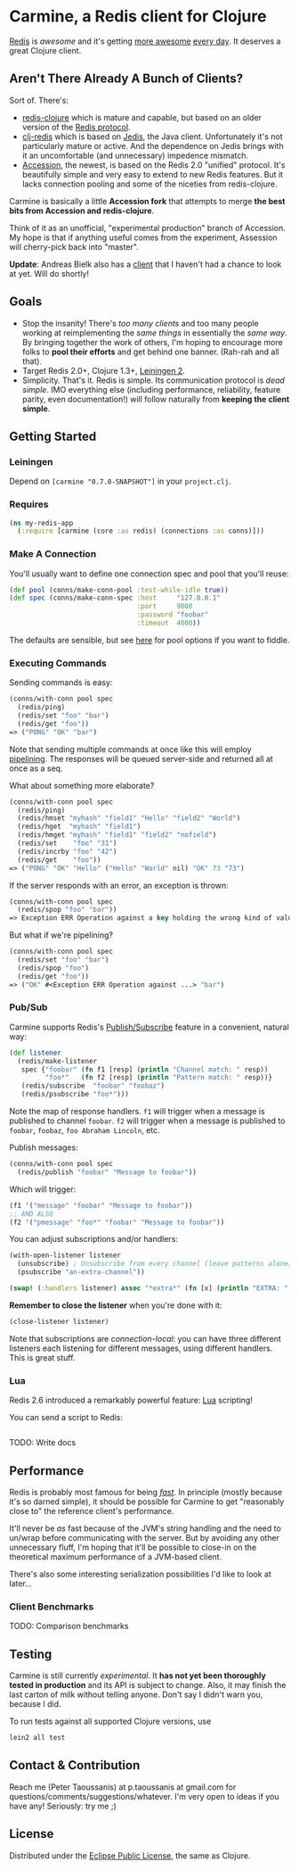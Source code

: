 # Carmine, a Redis client for Clojure

[Redis](http://www.redis.io/) is _awesome_ and it's getting [more awesome](http://www.redis.io/commands/eval) [every day](http://redis.io/topics/cluster-spec). It deserves a great Clojure client.

## Aren't There Already A Bunch of Clients?

Sort of. There's:

 * [redis-clojure](https://github.com/tavisrudd/redis-clojure) which is mature and capable, but based on an older version of the [Redis protocol](http://redis.io/topics/protocol).
 * [clj-redis](https://github.com/mmcgrana/clj-redis) which is based on [Jedis](https://github.com/xetorthio/jedis), the Java client. Unfortunately it's not particularly mature or active. And the dependence on Jedis brings with it an uncomfortable (and unnecessary) impedence mismatch.
 * [Accession](https://github.com/abedra/accession), the newest, is based on the Redis 2.0 "unified" protocol. It's beautifully simple and very easy to extend to new Redis features. But it lacks connection pooling and some of the niceties from redis-clojure.

Carmine is basically a little **Accession fork** that attempts to merge **the best bits from Accession and redis-clojure**.

Think of it as an unofficial, "experimental production" branch of Accession. My hope is that if anything useful comes from the experiment, Assession will cherry-pick back into "master".

**Update**: Andreas Bielk also has a [client](https://github.com/wallrat/labs-redis-clojure) that I haven't had a chance to look at yet. Will do shortly!

## Goals

 * Stop the insanity! There's *too many clients* and too many people working at reimplementing the *same things* in essentially the *same way*. By bringing together the work of others, I'm hoping to encourage more folks to **pool their efforts** and get behind one banner. (Rah-rah and all that).
 * Target Redis 2.0+, Clojure 1.3+, [Leiningen 2](https://github.com/technomancy/leiningen/wiki/Upgrading).
 * Simplicity. That's it. Redis is simple. Its communication protocol is _dead simple_. IMO everything else (including performance, reliability, feature parity, even documentation!) will follow naturally from **keeping the client simple**.

## Getting Started

### Leiningen

Depend on `[carmine "0.7.0-SNAPSHOT"]` in your `project.clj`.

### Requires

```clojure
(ns my-redis-app
  (:require [carmine (core :as redis) (connections :as conns)]))
```

### Make A Connection

You'll usually want to define one connection spec and pool that you'll reuse:

```clojure
(def pool (conns/make-conn-pool :test-while-idle true))
(def spec (conns/make-conn-spec :host     "127.0.0.1"
                                :port     9000
                                :password "foobar"
                                :timeout  4000))
```

The defaults are sensible, but see [here](http://commons.apache.org/pool/apidocs/org/apache/commons/pool/impl/GenericKeyedObjectPool.html) for pool options if you want to fiddle.

### Executing Commands

Sending commands is easy:

```clojure
(conns/with-conn pool spec
  (redis/ping)
  (redis/set "foo" "bar")
  (redis/get "foo"))
=> ("PONG" "OK" "bar")
```

Note that sending multiple commands at once like this will employ [pipelining](http://redis.io/topics/pipelining). The responses will be queued server-side and returned all at once as a seq.

What about something more elaborate?

```clojure
(conns/with-conn pool spec
  (redis/ping)
  (redis/hmset "myhash" "field1" "Hello" "field2" "World")
  (redis/hget  "myhash" "field1")
  (redis/hmget "myhash" "field1" "field2" "nofield")
  (redis/set    "foo" "31")
  (redis/incrby "foo" "42")
  (redis/get    "foo"))
=> ("PONG" "OK" "Hello" ("Hello" "World" nil) "OK" 73 "73")
```

If the server responds with an error, an exception is thrown:

```clojure
(conns/with-conn pool spec
  (redis/spop "foo" "bar"))
=> Exception ERR Operation against a key holding the wrong kind of value
```

But what if we're pipelining?

```clojure
(conns/with-conn pool spec
  (redis/set "foo" "bar")
  (redis/spop "foo")
  (redis/get "foo"))
=> ("OK" #<Exception ERR Operation against ...> "bar")
```

### Pub/Sub

Carmine supports Redis's [Publish/Subscribe](http://redis.io/topics/pubsub) feature in a convenient, natural way:

```clojure
(def listener
  (redis/make-listener
   spec {"foobar" (fn f1 [resp] (println "Channel match: " resp))
         "foo*"   (fn f2 [resp] (println "Pattern match: " resp))}
   (redis/subscribe  "foobar" "foobaz")
   (redis/psubscribe "foo*")))
```

Note the map of response handlers. `f1` will trigger when a message is published to channel `foobar`. `f2` will trigger when a message is published to `foobar`, `foobaz`, `foo Abraham Lincoln`, etc.

Publish messages:

```clojure
(conns/with-conn pool spec
  (redis/publish "foobar" "Message to foobar"))
```

Which will trigger:

```clojure
(f1 '("message" "foobar" "Message to foobar"))
;; AND ALSO
(f2 '("pmessage" "foo*" "foobar" "Message to foobar"))
```

You can adjust subscriptions and/or handlers:

```clojure
(with-open-listener listener
  (unsubscribe) ; Unsubscribe from every channel (leave patterns alone)
  (psubscribe "an-extra-channel"))

(swap! (:handlers listener) assoc "*extra*" (fn [x] (println "EXTRA: " x)))
```

**Remember to close the listener** when you're done with it:

```clojure
(close-listener listener)
```

Note that subscriptions are *connection-local*: you can have three different listeners each listening for different messages, using different handlers. This is great stuff.

### Lua

Redis 2.6 introduced a remarkably powerful feature: [Lua](http://en.wikipedia.org/wiki/Lua_(programming_language)) scripting!

You can send a script to Redis:

```clojure
```

TODO: Write docs

## Performance

Redis is probably most famous for being [_fast_](http://redis.io/topics/benchmarks). In principle (mostly because it's so darned simple), it should be possible for Carmine to get "reasonably close to" the reference client's performance.

It'll never be _as_ fast because of the JVM's string handling and the need to un/wrap before communicating with the server. But by avoiding any other unnecessary fluff, I'm hoping that it'll be possible to close-in on the theoretical maximum performance of a JVM-based client.

There's also some interesting serialization possibilities I'd like to look at later...

### Client Benchmarks

TODO: Comparison benchmarks

## Testing

Carmine is still currently *experimental*. It **has not yet been thoroughly tested in production** and its API is subject to change. Also, it may finish the last carton of milk without telling anyone. Don't say I didn't warn you, because I did.

To run tests against all supported Clojure versions, use
```bash
lein2 all test
```

## Contact & Contribution

Reach me (Peter Taoussanis) at p.taoussanis at gmail.com for questions/comments/suggestions/whatever. I'm very open to ideas if you have any! Seriously: try me ;)

## License

Distributed under the [Eclipse Public License](http://www.eclipse.org/legal/epl-v10.html), the same as Clojure.